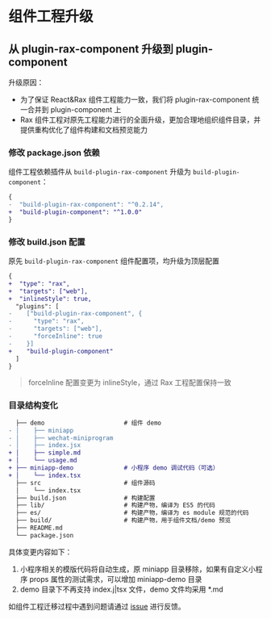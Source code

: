 # 组件工程升级

## 从 plugin-rax-component 升级到 plugin-component

升级原因：

- 为了保证 React&Rax 组件工程能力一致，我们将 plugin-rax-component 统一合并到 plugin-component 上
- Rax 组件工程对原先工程能力进行的全面升级，更加合理地组织组件目录，并提供重构优化了组件构建和文档预览能力

### 修改 package.json 依赖

组件工程依赖插件从 `build-plugin-rax-component` 升级为 `build-plugin-component`：

```diff
{
-  "build-plugin-rax-component": "^0.2.14",
+  "build-plugin-component": "^1.0.0"
}
```

### 修改 build.json 配置

原先 `build-plugin-rax-component` 组件配置项，均升级为顶层配置

```diff
{
+  "type": "rax",
+  "targets": ["web"],
+  "inlineStyle": true,
  "plugins": [
-    ["build-plugin-rax-component", {
-      "type": "rax",
-      "targets": ["web"],
-      "forceInline": true
-    }]
+    "build-plugin-component"
  ]
}
```

> forceInline 配置变更为 inlineStyle，通过 Rax 工程配置保持一致

### 目录结构变化

```diff
  ├── demo                      # 组件 demo
- │    ├── miniapp
- │    ├── wechat-miniprogram
- │    ├── index.jsx
+ │    ├── simple.md
+ │    └── usage.md
+ ├── miniapp-demo              # 小程序 demo 调试代码（可选）
+ │    └── index.tsx
  ├── src                       # 组件源码
  │    └── index.tsx
  ├── build.json                # 构建配置
  ├── lib/                      # 构建产物，编译为 ES5 的代码
  ├── es/                       # 构建产物，编译为 es module 规范的代码
  ├── build/                    # 构建产物，用于组件文档/demo 预览
  ├── README.md
  └── package.json
```

具体变更内容如下：

1. 小程序相关的模版代码将自动生成，原 miniapp 目录移除，如果有自定义小程序 props 属性的测试需求，可以增加 miniapp-demo 目录
2. demo 目录下不再支持 index.j|tsx 文件，demo 文件均采用 \*.md

如组件工程迁移过程中遇到问题请通过 [issue](https://github.com/appworks-lab/codemod) 进行反馈。
